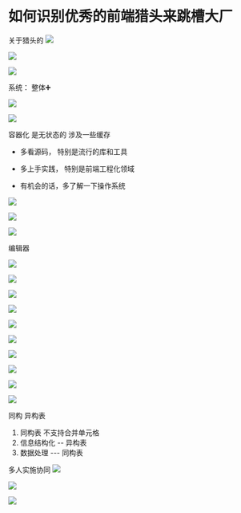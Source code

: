 # 如何识别优秀的前端猎头来跳槽大厂


关于猎头的
![](2021-09-07-12-53-52.png)


![](2021-09-08-13-42-46.png)

![](2021-09-08-13-44-45.png)

系统： 整体➕








![](2021-09-08-13-46-34.png)


![](2021-09-08-13-50-16.png)

容器化 是无状态的 涉及一些缓存

* 多看源码， 特别是流行的库和工具

* 多上手实践， 特别是前端工程化领域

* 有机会的话，多了解一下操作系统




![](2021-09-12-09-26-19.png)

![](2021-09-12-09-35-18.png)

![](2021-09-12-10-06-08.png)

编辑器

![](2021-09-12-12-52-58.png)


![](2021-09-12-12-55-32.png)

![](2021-09-12-12-56-58.png)




![](2021-09-12-13-00-15.png)



![](2021-09-12-13-00-30.png)

![](2021-09-12-13-14-19.png)

![](2021-09-12-13-16-47.png)



![](2021-09-12-13-28-26.png)


![](2021-09-12-14-05-47.png)

![](2021-09-12-14-09-53.png)


同构 异构表 

1. 同构表 不支持合并单元格
2. 信息结构化 -- 异构表 
3. 数据处理  --- 同构表


多人实施协同
![](2021-09-12-14-17-38.png)


![](2021-09-12-14-18-03.png)

![](2021-09-12-19-55-26.png)